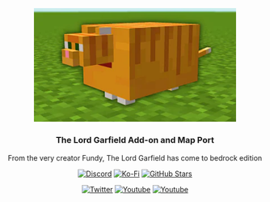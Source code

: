 <p align="center">
  <img src="https://github.com/HaJuegos/Lord-Garfield-Map/blob/main/.gitignore/icon_photo.png" alt="Cover Photo" width=400>
  <h3 align="center">The Lord Garfield Add-on and Map Port</h3>
  
 <p align="center">
From the very creator Fundy, The Lord Garfield has come to bedrock edition</p>
</p>

<p align="center">
  <a href="https://discord.gg/p6a7tqVJxn"><img src="https://img.shields.io/discord/782053401281429504?style=plastic&color=red&logo=discord&label=Discord%20Server" alt="Discord "/></a>
  <a href="https://ko-fi.com/hajuegos0710"><img src="https://img.shields.io/npm/v/express?url=https://ko-fi.com/hajuegos0710&style=plastic&logo=kofi&label=My%20Donations%20page&color=inactive" alt="Ko-Fi "/></a>
  <a href="https://github.com/HaJuegos/Lord-Garfield-Map"><img src="https://img.shields.io/github/stars/HaJuegos/Lord-Garfield-Map?label=Current%20stars&style=plastic&logo=github&color=blueviolet" alt="GitHub Stars "/></a>
</p>
<p align="center">
  <a href="https://twitter.com/ha_juegos?s=09"><img src="https://img.shields.io/twitter/follow/ha_juegos?style=plastic&color=success&logo=twitter&label=My%20Twitter" alt="Twitter "/></a>
  <a href="https://www.youtube.com/watch?v=7mA2c0vx2VQ&t=166s"><img src="https://img.shields.io/youtube/views/7mA2c0vx2VQ?style=plastic&logo=youtube&color=red&label=Original%20Video" alt="Youtube "/></a>
  <a href="https://www.youtube.com/watch?v=SWd6QM0TTJo"><img src="https://img.shields.io/youtube/views/SWd6QM0TTJo?style=plastic&logo=youtube&color=red&label=Video%20tutorial%20in%20Spanish" alt="Youtube "/></a>
</p>
